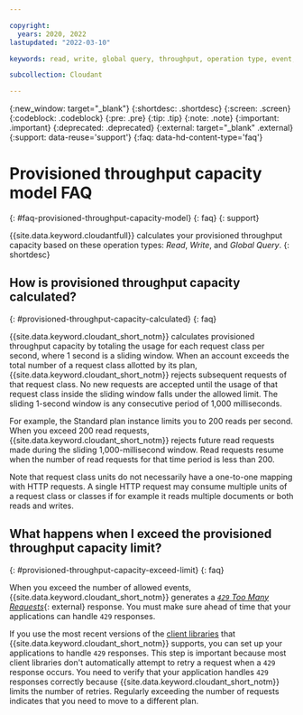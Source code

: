 ```yaml
---

copyright:
  years: 2020, 2022
lastupdated: "2022-03-10"

keywords: read, write, global query, throughput, operation type, event, reject request, retry, provision, capacity, provision throughput capacity calculated, exceed the provisioned throughput capacity limit

subcollection: Cloudant

---
```


{:new_window: target="_blank"}
{:shortdesc: .shortdesc}
{:screen: .screen}
{:codeblock: .codeblock}
{:pre: .pre}
{:tip: .tip}
{:note: .note}
{:important: .important}
{:deprecated: .deprecated}
{:external: target="_blank" .external}
{:support: data-reuse='support'}
{:faq: data-hd-content-type='faq'}

# Provisioned throughput capacity model FAQ
{: #faq-provisioned-throughput-capacity-model}
{: faq}
{: support}

{{site.data.keyword.cloudantfull}} calculates your provisioned throughput capacity based on these operation types: *Read*, *Write*, and *Global Query*. 
{: shortdesc}

## How is provisioned throughput capacity calculated? 
{: #provisioned-throughput-capacity-calculated}
{: faq}

{{site.data.keyword.cloudant_short_notm}} calculates provisioned throughput capacity by totaling the usage for each request class per second, where 1 second is a sliding window. When an account exceeds the total number of a request class allotted by its plan, {{site.data.keyword.cloudant_short_notm}} rejects subsequent requests of that request class. No new requests are accepted until the usage of that request class inside the sliding window falls under the allowed limit. The sliding 1-second window is any consecutive period of 1,000 milliseconds.

For example, the Standard plan instance limits you to 200 reads per second. When you exceed 200 read requests, {{site.data.keyword.cloudant_short_notm}} rejects future read requests made during the sliding 1,000-millisecond window. Read requests resume when the number of read requests for that time period is less than 200.

Note that request class units do not necessarily have a one-to-one mapping with HTTP requests. A single HTTP request may consume multiple units of a request class or classes if for example it reads multiple documents or both reads and writes.

## What happens when I exceed the provisioned throughput capacity limit? 
{: #provisioned-throughput-capacity-exceed-limit}
{: faq}

When you exceed the number of allowed events, {{site.data.keyword.cloudant_short_notm}} generates a [*`429` Too Many Requests*](/apidocs/cloudant#list-of-http-codes){: external}
response. You must make sure ahead of time that your applications can handle `429` responses. 

If you use the most recent versions of the [client libraries](/docs/Cloudant?topic=Cloudant-client-libraries) that {{site.data.keyword.cloudant_short_notm}} supports, you can set up your applications to handle `429` responses. This step is important because most client libraries don't automatically attempt to retry a request when a `429` response occurs. You need to verify that your application handles `429` responses correctly because {{site.data.keyword.cloudant_short_notm}} limits the number of retries. Regularly exceeding the number of requests indicates that you need to move to a different plan. 
